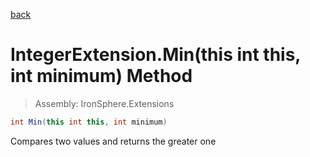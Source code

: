 ﻿

[back](/IronSphere.Extensions/types/IntegerExtension)

# IntegerExtension.Min(this int this, int minimum) Method

> Assembly: IronSphere.Extensions

```csharp
int Min(this int this, int minimum)
```

Compares two values and returns the greater one

 